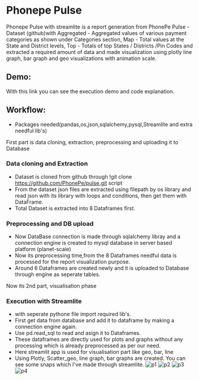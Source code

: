 
# Phonepe Pulse
Phonepe Pulse with streamlite is a report generation from PhonePe Pulse - Dataset (github)with Aggregated - Aggregated values of various payment categories as shown under Categories section, Map - Total values at the State and District levels, Top - Totals of top States / Districts /Pin Codes  and extracted a required amount of data and made visualization using plotly line graph, bar graph and geo visualizations with animation scale.
## Demo:
With this link you can see the execution demo and code explanation.
## Workflow:
- Packages needed(pandas,os,json,sqlalchemy,pysql,Streamlite and extra needful lib's)

First part is data cloning, extraction, preprocessing and uploading it to Database
### Data cloning and Extraction
- Dataset is cloned from github through !git clone https://github.com/PhonePe/pulse.git script
- From the dataset json files are extracted using filepath by os library and read json with its library with loops and conditions, then get them with DataFrame.
- Total Dataset is extracted into 8 Dataframes first.

### Preprocessing and DB upload
- Now DataBase connection is made through sqlalchemy libray and a connection engine is created to mysql database in server based platform (planet-scale)
- Now its preprocessing time,from the 8 Dataframes needful data is processed for the report visualization purpose.
- Around 6 Dataframes are created newly and it is uploaded to Database through engine as seperate tables.

Now its 2nd part, visualisation phase
### Execution with Streamlite
- with seperate pythone file import required lib's.
- First get data from database and add it to dataframe by making a connection engine again.
- Use pd.read_sql to read and asign it to Dataframes.
- These dataframes are directly used for plots and graphs without any processing which is already preprocessed as per our need.
- Here streamlit app is used for visualisation part like geo, bar, line
- Using Plotly, Scatter_geo, line graph, bar graphs are created.
You can see some snaps which I've made through streamlite.
![p1](https://user-images.githubusercontent.com/127252539/229164874-4bed6551-3852-4c44-9a9a-98998ca69433.jpg)
![p2](https://user-images.githubusercontent.com/127252539/229165105-e3b18e1d-2454-435b-899b-50b8c65d3128.jpg)
![p3](https://user-images.githubusercontent.com/127252539/229165159-7a098b47-c313-4205-abb1-d4e434d6eb4b.jpg)
![p4](https://user-images.githubusercontent.com/127252539/229165169-cb131582-315b-4660-9418-6b46766e4707.jpg)
